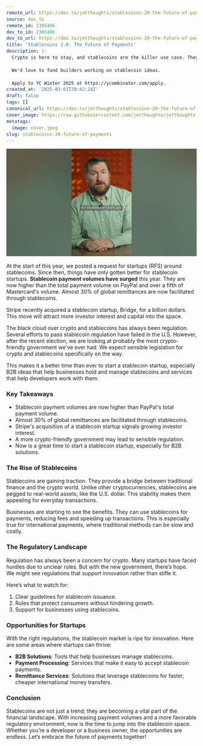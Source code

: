 ```yaml
---
remote_url: https://dev.to/jetthoughts/stablecoins-20-the-future-of-payments-4oi1
source: dev_to
remote_id: 2305406
dev_to_id: 2305406
dev_to_url: https://dev.to/jetthoughts/stablecoins-20-the-future-of-payments-4oi1
title: 'Stablecoins 2.0: The Future of Payments'
description: |-
  Crypto is here to stay, and stablecoins are the killer use case. They're now a real threat to the legacy payment networks and growth will only accelerate with a better regulatory environment coming.

  We'd love to fund builders working on stablecoin ideas.

  Apply to YC Winter 2025 at https://ycombinator.com/apply.
created_at: '2025-03-01T20:42:24Z'
draft: false
tags: []
canonical_url: https://dev.to/jetthoughts/stablecoins-20-the-future-of-payments-4oi1
cover_image: https://raw.githubusercontent.com/jetthoughts/jetthoughts.github.io/master/content/blog/stablecoins-20-future-of-payments/cover.jpeg
metatags:
  image: cover.jpeg
slug: stablecoins-20-future-of-payments
---
```

[![Stablecoins 2.0: The Future of Payments](file_0.jpg)](https://www.youtube.com/watch?v=woAM_PbnCak)

At the start of this year, we posted a request for startups (RFS) around stablecoins. Since then, things have only gotten better for stablecoin startups. **Stablecoin payment volumes have surged** this year. They are now higher than the total payment volume on PayPal and over a fifth of Mastercard's volume. Almost 30% of global remittances are now facilitated through stablecoins.

Stripe recently acquired a stablecoin startup, Bridge, for a billion dollars. This move will attract more investor interest and capital into the space.

The black cloud over crypto and stablecoins has always been regulation. Several efforts to pass stablecoin regulation have failed in the U.S. However, after the recent election, we are looking at probably the most crypto-friendly government we've ever had. We expect sensible legislation for crypto and stablecoins specifically on the way.

This makes it a better time than ever to start a stablecoin startup, especially B2B ideas that help businesses hold and manage stablecoins and services that help developers work with them.

### Key Takeaways

*   Stablecoin payment volumes are now higher than PayPal's total payment volume.
*   Almost 30% of global remittances are facilitated through stablecoins.
*   Stripe's acquisition of a stablecoin startup signals growing investor interest.
*   A more crypto-friendly government may lead to sensible regulation.
*   Now is a great time to start a stablecoin startup, especially for B2B solutions.

### The Rise of Stablecoins

Stablecoins are gaining traction. They provide a bridge between traditional finance and the crypto world. Unlike other cryptocurrencies, stablecoins are pegged to real-world assets, like the U.S. dollar. This stability makes them appealing for everyday transactions.

Businesses are starting to see the benefits. They can use stablecoins for payments, reducing fees and speeding up transactions. This is especially true for international payments, where traditional methods can be slow and costly.

### The Regulatory Landscape

Regulation has always been a concern for crypto. Many startups have faced hurdles due to unclear rules. But with the new government, there’s hope. We might see regulations that support innovation rather than stifle it.

Here’s what to watch for:

1.  Clear guidelines for stablecoin issuance.
2.  Rules that protect consumers without hindering growth.
3.  Support for businesses using stablecoins.

### Opportunities for Startups

With the right regulations, the stablecoin market is ripe for innovation. Here are some areas where startups can thrive:

*   **B2B Solutions**: Tools that help businesses manage stablecoins.
*   **Payment Processing**: Services that make it easy to accept stablecoin payments.
*   **Remittance Services**: Solutions that leverage stablecoins for faster, cheaper international money transfers.

### Conclusion

Stablecoins are not just a trend; they are becoming a vital part of the financial landscape. With increasing payment volumes and a more favorable regulatory environment, now is the time to jump into the stablecoin space. Whether you’re a developer or a business owner, the opportunities are endless. Let’s embrace the future of payments together!